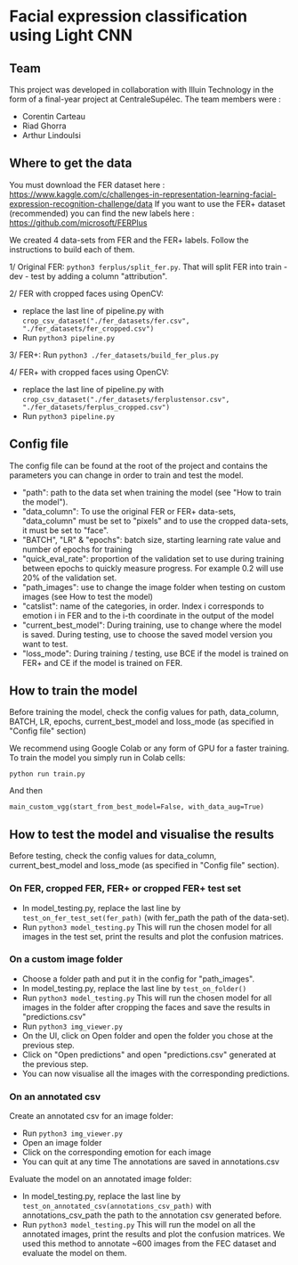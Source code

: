 # Facial expression classification using Light CNN

## Team
This project was developed in collaboration with Illuin
 Technology in the form of a final-year project at
  CentraleSupélec.
The team members were :
* Corentin Carteau
* Riad Ghorra
* Arthur Lindoulsi


## Where to get the data
You must download the FER dataset here : https://www.kaggle.com/c/challenges-in-representation-learning-facial-expression-recognition-challenge/data
If you want to use the FER+ dataset (recommended) you can find the new labels here : https://github.com/microsoft/FERPlus

We created 4 data-sets from FER and the FER+ labels. Follow the instructions to build each of them.

1/ Original FER: ```python3 ferplus/split_fer.py```. That will split FER into train - dev - test by adding a column "attribution".

2/ FER with cropped faces using OpenCV: 
- replace the last line of pipeline.py with ```crop_csv_dataset("./fer_datasets/fer.csv", "./fer_datasets/fer_cropped.csv")```
- Run ```python3 pipeline.py```

3/ FER+: Run ```python3 ./fer_datasets/build_fer_plus.py```

4/ FER+ with cropped faces using OpenCV:
- replace the last line of pipeline.py with ```crop_csv_dataset("./fer_datasets/ferplustensor.csv", "./fer_datasets/ferplus_cropped.csv")```
- Run ```python3 pipeline.py```


## Config file
The config file can be found at the root of the project and contains 
the parameters you can change in order to train and test the model.
- "path": path to the data set when training the model (see "How to train the model").
- "data_column": To use the original FER or FER+ data-sets, "data_column" must be set to "pixels" and
to use the cropped data-sets, it must be set to "face".
- "BATCH", "LR" & "epochs": batch size, starting learning rate value and number of epochs for training
- "quick_eval_rate": proportion of the validation set to use during training between epochs to quickly measure progress.
For example 0.2 will use 20% of the validation set.
- "path_images": use to change the image folder when testing on custom images (see How to test the model)
- "catslist": name of the categories, in order. Index i corresponds to emotion i in FER and to the i-th coordinate 
in the output of the model
- "current_best_model": During training, use to change where the model is saved.
During testing, use to choose the saved model version you want to test.
- "loss_mode": During training / testing, use BCE if the model is trained on FER+ and CE if the model is trained on FER.

 
## How to train the model
Before training the model, check the config values for 
path, data_column, BATCH, LR, epochs, current_best_model and loss_mode (as specified in "Config file" section)

We recommend using Google Colab or any form of GPU for a faster training. 
To train the model you simply run in Colab cells:

```
python run train.py
``` 

And then

```
main_custom_vgg(start_from_best_model=False, with_data_aug=True)
```

## How to test the model and visualise the results

Before testing, check the config values for data_column, current_best_model and loss_mode 
(as specified in "Config file" section).

### On FER, cropped FER, FER+ or cropped FER+ test set 

- In model_testing.py, replace the last line by ```test_on_fer_test_set(fer_path)``` 
(with fer_path the path of the data-set).
- Run ```python3 model_testing.py```
This will run the chosen model for all images in the test set, print the results and plot the confusion matrices.

### On a custom image folder

- Choose a folder path and put it in the config for "path_images".
- In model_testing.py, replace the last line by ```test_on_folder()``` 
- Run ```python3 model_testing.py```
This will run the chosen model for all images in the folder after cropping the faces and save the results in "predictions.csv"
- Run ```python3 img_viewer.py```
- On the UI, click on Open folder and open the folder you chose at the previous step.
- Click on "Open predictions" and open "predictions.csv" generated at the previous step.
- You can now visualise all the images with the corresponding predictions.

### On an annotated csv

Create an annotated csv for an image folder:
- Run ```python3 img_viewer.py```
- Open an image folder
- Click on the corresponding emotion for each image
- You can quit at any time
The annotations are saved in annotations.csv

Evaluate the model on an annotated image folder:
- In model_testing.py, replace the last line by ```test_on_annotated_csv(annotations_csv_path)```
with annotations_csv_path the path to the annotation csv generated before.
- Run ```python3 model_testing.py```
This will run the model on all the annotated images, print the results and plot the confusion matrices.
We used this method to annotate ~600 images from the FEC dataset and evaluate the model on them.
